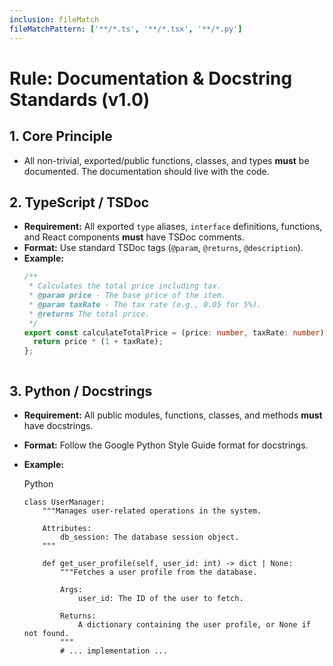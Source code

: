 ```yaml
---
inclusion: fileMatch
fileMatchPattern: ['**/*.ts', '**/*.tsx', '**/*.py']
---
```

# Rule: Documentation & Docstring Standards (v1.0)

## 1. Core Principle
- All non-trivial, exported/public functions, classes, and types **must** be documented. The documentation should live with the code.

## 2. TypeScript / TSDoc
- **Requirement:** All exported `type` aliases, `interface` definitions, functions, and React components **must** have TSDoc comments.
- **Format:** Use standard TSDoc tags (`@param`, `@returns`, `@description`).
- **Example:**
  ```typescript
  /**
   * Calculates the total price including tax.
   * @param price - The base price of the item.
   * @param taxRate - The tax rate (e.g., 0.05 for 5%).
   * @returns The total price.
   */
  export const calculateTotalPrice = (price: number, taxRate: number): number => {
    return price * (1 + taxRate);
  };
```
```

## 3. Python / Docstrings

- **Requirement:** All public modules, functions, classes, and methods **must** have docstrings.
    
- **Format:** Follow the Google Python Style Guide format for docstrings.
    
- **Example:**
    
    Python
    
    ```
    class UserManager:
        """Manages user-related operations in the system.
    
        Attributes:
            db_session: The database session object.
        """
    
        def get_user_profile(self, user_id: int) -> dict | None:
            """Fetches a user profile from the database.
    
            Args:
                user_id: The ID of the user to fetch.
    
            Returns:
                A dictionary containing the user profile, or None if not found.
            """
            # ... implementation ...
    ```
    